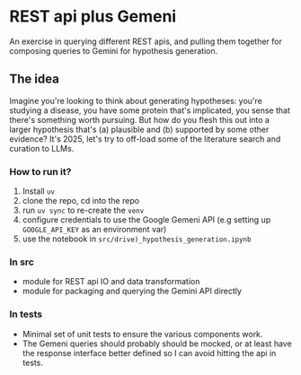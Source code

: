 REST api plus Gemeni 
======================
An exercise in querying different REST apis, and pulling them together for composing queries to Gemini for hypothesis generation.

## The idea
Imagine you're looking to think about generating hypotheses: you're studying a disease, you have some protein that's implicated, you sense that there's something worth pursuing.
But how do you flesh this out into a larger hypothesis that's (a) plausible and (b) supported by some other evidence?  It's 2025, let's try to off-load some of the literature search
and curation to LLMs.

### How to run it?
1. Install `uv`
2. clone the repo, cd into the repo
3. run `uv sync` to re-create the `venv`
4. configure credentials to use the Google Gemeni API (e.g setting up `GOOGLE_API_KEY` as an environment var)
5. use the notebook in `src/drive)_hypothesis_generation.ipynb`

### In src
- module for REST api IO and data transformation
- module for packaging and querying the Gemini API directly 

### In tests
- Minimal set of unit tests to ensure the various components work. 
- The Gemeni queries should probably should be mocked, or at least have the response interface better defined so I can avoid hitting the api in tests.
